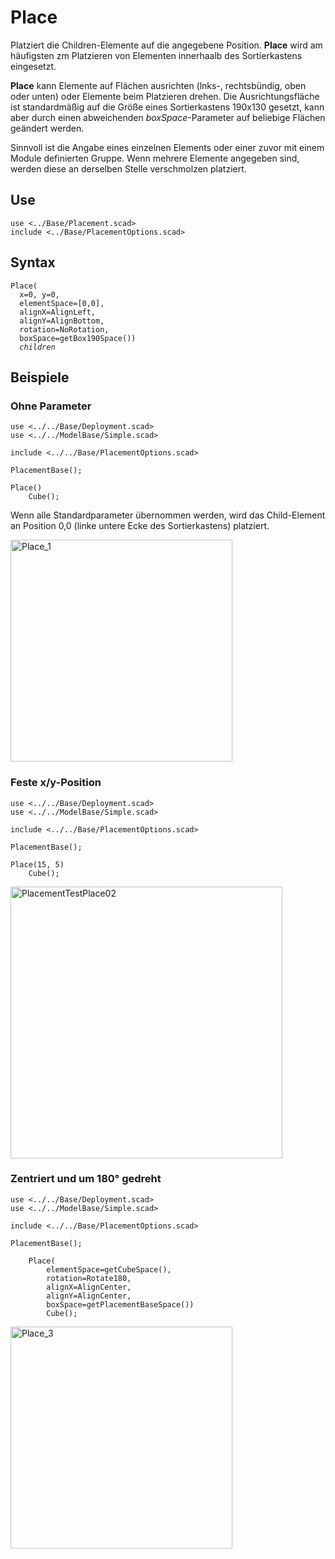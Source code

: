 # Place

Platziert die Children-Elemente auf die angegebene Position. __Place__ wird am häufigsten zm Platzieren von Elementen innerhaalb des Sortierkastens eingesetzt.

__Place__ kann Elemente auf Flächen ausrichten (lnks-, rechtsbündig, oben oder unten) oder Elemente beim Platzieren drehen. Die Ausrichtungsfläche ist standardmäßig auf die Größe eines Sortierkastens 190x130 gesetzt, kann aber durch einen abweichenden *boxSpace*-Parameter auf beliebige Flächen geändert werden.

Sinnvoll ist die Angabe eines einzelnen Elements oder einer zuvor mit einem Module definierten Gruppe. Wenn mehrere Elemente angegeben sind, werden diese an derselben Stelle verschmolzen platziert.

## Use
<pre><code>use &lt;../Base/Placement.scad&gt;
include &lt;../Base/PlacementOptions.scad&gt;</pre></code>

## Syntax
<pre><code>Place(
  x=0, y=0, 
  elementSpace=[0,0], 
  alignX=AlignLeft, 
  alignY=AlignBottom, 
  rotation=NoRotation, 
  boxSpace=getBox190Space())
  <i>children</i>
</pre></code>

## Beispiele

### Ohne Parameter
<pre><code>use <../../Base/Deployment.scad>
use <../../ModelBase/Simple.scad>

include <../../Base/PlacementOptions.scad>

PlacementBase();

Place()
    Cube();</pre></code>

Wenn alle Standardparameter übernommen werden, wird das Child-Element an Position 0,0 (linke untere Ecke des Sortierkastens) platziert.

<img width="355" alt="Place_1" src="https://user-images.githubusercontent.com/48654609/168483755-c7f5a726-434b-47ca-8535-031530f50aa2.png">

### Feste x/y-Position
<pre><code>use <../../Base/Deployment.scad>
use <../../ModelBase/Simple.scad>

include <../../Base/PlacementOptions.scad>

PlacementBase();

Place(15, 5)
    Cube();</pre></code>

<img width="435" alt="PlacementTestPlace02" src="https://user-images.githubusercontent.com/48654609/168484600-ba5da09d-fa92-4260-a413-123324c66ac9.png">

### Zentriert und um 180° gedreht

<pre><code>use <../../Base/Deployment.scad>
use <../../ModelBase/Simple.scad>

include <../../Base/PlacementOptions.scad>

PlacementBase();

    Place(
        elementSpace=getCubeSpace(), 
        rotation=Rotate180, 
        alignX=AlignCenter, 
        alignY=AlignCenter, 
        boxSpace=getPlacementBaseSpace())
        Cube();</pre></code>

<img width="355" alt="Place_3" src="https://user-images.githubusercontent.com/48654609/168484762-89dfee54-a96f-46fa-a005-556fd4f39577.png">
